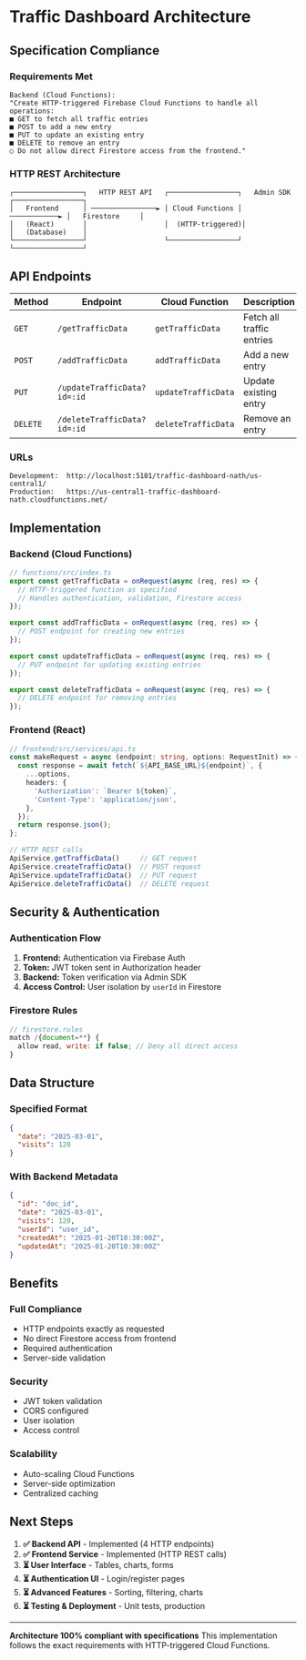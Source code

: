 # Traffic Dashboard Architecture

## Specification Compliance

### Requirements Met
```
Backend (Cloud Functions):
"Create HTTP-triggered Firebase Cloud Functions to handle all operations:
■ GET to fetch all traffic entries
■ POST to add a new entry
■ PUT to update an existing entry
■ DELETE to remove an entry
○ Do not allow direct Firestore access from the frontend."
```

### HTTP REST Architecture
```
┌─────────────────┐   HTTP REST API   ┌─────────────────┐   Admin SDK   ┌─────────────────┐
│   Frontend      │ ────────────────► │ Cloud Functions │ ────────────► │   Firestore     │
│   (React)       │                   │  (HTTP-triggered)│               │   (Database)    │
└─────────────────┘                   └─────────────────┘               └─────────────────┘
```

## API Endpoints

| **Method** | **Endpoint** | **Cloud Function** | **Description** |
|------------|--------------|-------------------|-----------------|
| `GET` | `/getTrafficData` | `getTrafficData` | Fetch all traffic entries |
| `POST` | `/addTrafficData` | `addTrafficData` | Add a new entry |
| `PUT` | `/updateTrafficData?id=:id` | `updateTrafficData` | Update existing entry |
| `DELETE` | `/deleteTrafficData?id=:id` | `deleteTrafficData` | Remove an entry |

### URLs
```
Development:  http://localhost:5101/traffic-dashboard-nath/us-central1/
Production:   https://us-central1-traffic-dashboard-nath.cloudfunctions.net/
```

## Implementation

### Backend (Cloud Functions)
```typescript
// functions/src/index.ts
export const getTrafficData = onRequest(async (req, res) => {
  // HTTP-triggered function as specified
  // Handles authentication, validation, Firestore access
});

export const addTrafficData = onRequest(async (req, res) => {
  // POST endpoint for creating new entries
});

export const updateTrafficData = onRequest(async (req, res) => {
  // PUT endpoint for updating existing entries
});

export const deleteTrafficData = onRequest(async (req, res) => {
  // DELETE endpoint for removing entries
});
```

### Frontend (React)
```typescript
// frontend/src/services/api.ts
const makeRequest = async (endpoint: string, options: RequestInit) => {
  const response = await fetch(`${API_BASE_URL}${endpoint}`, {
    ...options,
    headers: {
      'Authorization': `Bearer ${token}`,
      'Content-Type': 'application/json',
    },
  });
  return response.json();
};

// HTTP REST calls
ApiService.getTrafficData()     // GET request
ApiService.createTrafficData()  // POST request
ApiService.updateTrafficData()  // PUT request
ApiService.deleteTrafficData()  // DELETE request
```

## Security & Authentication

### Authentication Flow
1. **Frontend:** Authentication via Firebase Auth
2. **Token:** JWT token sent in Authorization header
3. **Backend:** Token verification via Admin SDK
4. **Access Control:** User isolation by `userId` in Firestore

### Firestore Rules
```javascript
// firestore.rules
match /{document=**} {
  allow read, write: if false; // Deny all direct access
}
```

## Data Structure

### Specified Format
```json
{
  "date": "2025-03-01",
  "visits": 120
}
```

### With Backend Metadata
```json
{
  "id": "doc_id",
  "date": "2025-03-01",
  "visits": 120,
  "userId": "user_id",
  "createdAt": "2025-01-20T10:30:00Z",
  "updatedAt": "2025-01-20T10:30:00Z"
}
```

## Benefits

### Full Compliance
- HTTP endpoints exactly as requested
- No direct Firestore access from frontend
- Required authentication
- Server-side validation

### Security
- JWT token validation
- CORS configured
- User isolation
- Access control

### Scalability
- Auto-scaling Cloud Functions
- Server-side optimization
- Centralized caching

## Next Steps

1. **✅ Backend API** - Implemented (4 HTTP endpoints)
2. **✅ Frontend Service** - Implemented (HTTP REST calls)
3. **⏳ User Interface** - Tables, charts, forms
4. **⏳ Authentication UI** - Login/register pages
5. **⏳ Advanced Features** - Sorting, filtering, charts
6. **⏳ Testing & Deployment** - Unit tests, production

---

**Architecture 100% compliant with specifications**
This implementation follows the exact requirements with HTTP-triggered Cloud Functions. 